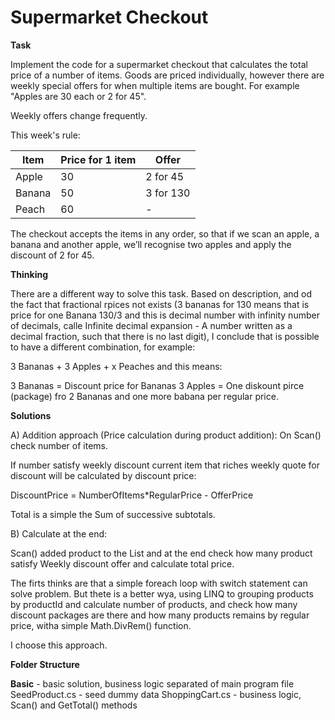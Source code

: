# Supermarket Checkout

**Task**

Implement the code for a supermarket checkout that calculates the total price of a number of items. Goods are priced individually, however there are weekly special offers for when multiple items are bought. For example "Apples are 30 each or 2 for 45".

Weekly offers change frequently.

This week's rule:

| Item   |Price for 1 item | Offer                |
|--------|-----------------|----------------------|
| Apple  | 30              | 2 for 45             |
| Banana | 50              | 3 for 130            |
| Peach  | 60              |  -                   |

The checkout accepts the items in any order, so that if we scan an apple, a banana and another apple, we’ll recognise two apples and apply the discount of 2 for 45.

**Thinking**

There are a different way to solve this task.
Based on description, and od the fact that fractional rpices not exists (3 bananas for 130 means that is price for one Banana 130/3 and this is decimal number with infinity number of decimals, calle Infinite decimal expansion - A number written as a decimal fraction, such that there is no last digit), I conclude that is possible to have a different combination, for example:

3 Bananas + 3 Apples + x Peaches
and this means:

3 Bananas = Discount price for Bananas
3 Apples = One diskount pirce (package) fro 2 Bananas and one more babana per regular price.

**Solutions**

A) Addition approach (Price calculation during product addition):
   On Scan() check number of items. 

If number satisfy weekly discount current item that riches weekly quote for discount will be calculated by discount price:

DiscountPrice = NumberOfItems*RegularPrice - OfferPrice

Total is a simple the Sum of successive subtotals.

B) Calculate at the end:

Scan() added product to the List and at the end check how many product satisfy Weekly discount offer and calculate total price.

The firts thinks are that a simple foreach loop with switch statement can solve problem. But thete is a better wya, using LINQ to grouping products by productId and calculate number of products, and check how many discount packages are there and how many products remains by regular price, witha  simple Math.DivRem() function.

I choose this approach.

**Folder Structure**

**Basic** - basic solution, business logic separated of main program file
SeedProduct.cs - seed dummy data
ShoppingCart.cs - business logic, Scan() and GetTotal() methods


